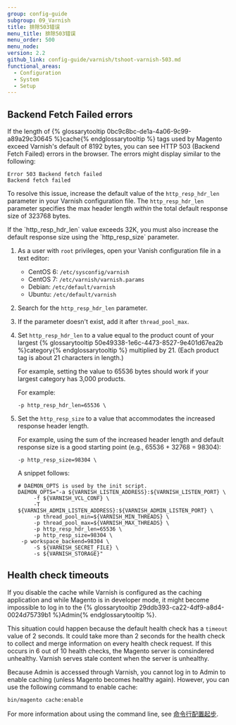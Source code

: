 ```yaml
---
group: config-guide
subgroup: 09_Varnish
title: 排除503错误
menu_title: 排除503错误
menu_order: 500
menu_node:
version: 2.2
github_link: config-guide/varnish/tshoot-varnish-503.md
functional_areas:
  - Configuration
  - System
  - Setup
---
```


## Backend Fetch Failed errors

If the length of {% glossarytooltip 0bc9c8bc-de1a-4a06-9c99-a89a29c30645 %}cache{% endglossarytooltip %} tags used by Magento exceed Varnish's default of 8192 bytes, you can see HTTP 503 (Backend Fetch Failed) errors in the browser. The errors might display similar to the following:

	Error 503 Backend fetch failed
	Backend fetch failed

To resolve this issue, increase the default value of the `http_resp_hdr_len` parameter in your Varnish configuration file. The `http_resp_hdr_len` parameter specifies the max header length _within_ the total default response size of 323768 bytes.

<div class="bs-callout bs-callout-info" id="info">
	If the `http_resp_hdr_len` value exceeds 32K, you must also increase the default response size using the `http_resp_size` parameter.
</div>

1.	As a user with `root` privileges, open your Vanish configuration file in a text editor:

	*	CentOS 6: `/etc/sysconfig/varnish`
	*	CentOS 7: `/etc/varnish/varnish.params`
	*	Debian: `/etc/default/varnish`
	*	Ubuntu: `/etc/default/varnish`

2.	Search for the `http_resp_hdr_len` parameter.
3.	If the parameter doesn't exist, add it after `thread_pool_max`.
4.	Set `http_resp_hdr_len` to a value equal to the product count of your largest {% glossarytooltip 50e49338-1e6c-4473-8527-9e401d67ea2b %}category{% endglossarytooltip %} multiplied by 21. (Each product tag is about 21 characters in length.)

	For example, setting the value to 65536 bytes should work if your largest category has 3,000 products.

	For example:

		-p http_resp_hdr_len=65536 \

5.  Set the `http_resp_size` to a value that accommodates the increased response header length.

	For example, using the sum of the increased header length and default response size is a good starting point (e.g., 65536 + 32768 = 98304):

		-p http_resp_size=98304 \

	A snippet follows:

		# DAEMON_OPTS is used by the init script.
		DAEMON_OPTS="-a ${VARNISH_LISTEN_ADDRESS}:${VARNISH_LISTEN_PORT} \
             -f ${VARNISH_VCL_CONF} \
             -T ${VARNISH_ADMIN_LISTEN_ADDRESS}:${VARNISH_ADMIN_LISTEN_PORT} \
             -p thread_pool_min=${VARNISH_MIN_THREADS} \
             -p thread_pool_max=${VARNISH_MAX_THREADS} \
             -p http_resp_hdr_len=65536 \
             -p http_resp_size=98304 \
	     -p workspace_backend=98304 \
             -S ${VARNISH_SECRET_FILE} \
             -s ${VARNISH_STORAGE}"

## Health check timeouts

If you disable the cache while Varnish is configured as the caching application and while Magento is in developer mode, it might become impossible to log in to the {% glossarytooltip 29ddb393-ca22-4df9-a8d4-0024d75739b1 %}Admin{% endglossarytooltip %}.

This situation could happen because the default health check has a `timeout` value of 2 seconds. It could take more than 2 seconds for the health check to collect and merge information on every health check request. If this occurs in 6 out of 10 health checks, the Magento server is consindered unhealthy. Varnish serves stale content when the server is unhealthy.

Because Admin is accessed through Varnish, you cannot log in to Admin to enable caching (unless Magento becomes healthy again).  However, you can use the following command to enable cache:

`bin/magento cache:enable`

For more information about using the command line, see <a href="{{ page.baseurl }}/config-guide/cli/config-cli-subcommands.html">命令行配置起步</a>.
